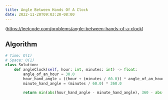 ```yaml
---
title: Angle Between Hands Of A Clock
date: 2022-11-20T09:03:20-08:00
---
```


(https://leetcode.com/problems/angle-between-hands-of-a-clock)



## Algorithm

```python
# Time: O(1)
# Space: O(1)
class Solution:
    def angleClock(self, hour: int, minutes: int) -> float:
        angle_of_an_hour = 30.0
        hour_hand_angle = ((hour + (minutes / 60.0)) * angle_of_an_hour) % 360
        minute_hand_angle = (minutes / 60.0) * 360.0
        
        return min(abs(hour_hand_angle - minute_hand_angle), 360 - abs(minute_hand_angle - hour_hand_angle))

```


